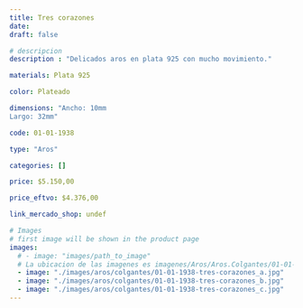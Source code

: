 ```yaml
---
title: Tres corazones
date: 
draft: false

# descripcion
description : "Delicados aros en plata 925 con mucho movimiento."

materials: Plata 925

color: Plateado

dimensions: "Ancho: 10mm 
Largo: 32mm"

code: 01-01-1938

type: "Aros"

categories: []

price: $5.150,00

price_eftvo: $4.376,00

link_mercado_shop: undef

# Images
# first image will be shown in the product page
images:
  # - image: "images/path_to_image"
  # La ubicacion de las imagenes es imagenes/Aros/Aros.Colgantes/01-01-1938-tres-corazones
  - image: "./images/aros/colgantes/01-01-1938-tres-corazones_a.jpg"
  - image: "./images/aros/colgantes/01-01-1938-tres-corazones_b.jpg"
  - image: "./images/aros/colgantes/01-01-1938-tres-corazones_c.jpg"
---
```

